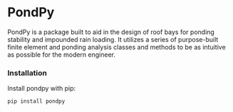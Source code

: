 # PondPy
PondPy is a package built to aid in the design of roof bays for ponding 
stability and impounded rain loading. It utilizes a series of purpose-built
finite element and ponding analysis classes and methods to be as intuitive
as possible for the modern engineer.

### Installation
Install pondpy with pip:
```bash
pip install pondpy
```